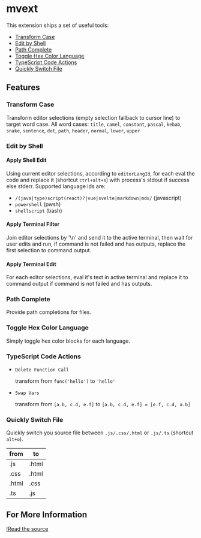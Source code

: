 # mvext

This extension ships a set of useful tools:

- [Transform Case](#transform-case)
- [Edit by Shell](#edit-by-shell)
- [Path Complete](#path-complete)
- [Toggle Hex Color Language](#toggle-hex-color-language)
- [TypeScript Code Actions](#typescript-code-actions)
- [Quickly Switch File](#quickly-switch-file)

## Features

### Transform Case

Transform editor selections (empty selection fallback to cursor line) to target
word case. All word cases: `title`, `camel`, `constant`, `pascal`, `kebab`,
`snake`, `sentence`, `dot`, `path`, `header`, `normal`, `lower`, `upper`

### Edit by Shell

#### Apply Shell Edit

Using current editor selections, according to `editorLangId`, for each eval the
code and replace it (shortcut `ctrl+alt+s`) with process's stdout if success
else stderr. Supported language ids are:

- `/(java|type)script(react)?|vue|svelte|markdown|mdx/` (javascript)
- `powershell` (pwsh)
- `shellscript` (bash)

#### Apply Terminal Filter

Join editor selections by '\n' and send it to the active terminal, then wait for
user edits and run, if command is not failed and has outputs, replace the first
selection to command output.

#### Apply Terminal Edit

For each editor selections, eval it's text in active terminal and replace it to
command output if command is not failed and has outputs.

### Path Complete

Provide path completions for files.

### Toggle Hex Color Language

Simply toggle hex color blocks for each language.

### TypeScript Code Actions

- `Delete Function Call`

  transform from `func('hello')` to `'hello'`

- `Swap Vars`

  transform from `[a.b, c.d, e.f]` to `[a.b, c.d, e.f] = [e.f, c.d, a.b]`

### Quickly Switch File

Quickly switch you source file between `.js/.css/.html` or `.js/.ts` (shortcut `alt+o`).

| from  | to    |
| ----- | ----- |
| .js   | .html |
| .css  | .html |
| .html | .css  |
| .ts   | .js   |

## For More Information

[!Read the source](https://github.com/xingqingxyz/mvext)
